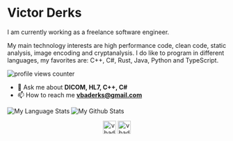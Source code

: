 # Victor Derks

I am currently working as a freelance software engineer.  

My main technology interests are high performance code, clean code, static analysis, image encoding and cryptanalysis.
I do like to program in different languages, my favorites are: C++, C#, Rust, Java, Python and TypeScript.

![profile views counter](https://komarev.com/ghpvc/?username=vbaderks)

- 💬 Ask me about **DICOM, HL7, C++, C#**
- 📫 How to reach me **<vbaderks@gmail.com>**

![My Language Stats](https://github-readme-stats.vercel.app/api/top-langs/?username=vbaderks&layout=compact&theme=synthwave)
![My Github Stats](https://github-readme-stats.vercel.app/api?username=vbaderks&show_icons=true&theme=synthwave)

<p align="center">
<a href="https://twitter.com/vbaderks" target="blank"><img align="center" src="https://cdn.jsdelivr.net/npm/simple-icons@3.0.1/icons/twitter.svg" alt="vbaderks" height="30" width="30" /></a>
<a href="https://linkedin.com/in/vbaderks" target="blank"><img align="center" src="https://cdn.jsdelivr.net/npm/simple-icons@3.0.1/icons/linkedin.svg" alt="vbaderks" height="30" width="30" /></a>
</p>